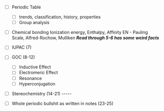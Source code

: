 - [ ] Periodic Table
    - [ ] trends, classification, history, properties
    - [ ] Group analysis

- [ ] Chemical bonding
      Ionization energy, Enthalpy, Affinity
      EN - Pauling Scale, Alfred-Rochow, Mulliken
      ***Read through 5-6 has some weird facts***

- [ ] IUPAC (7)

- [ ] GOC (8-12)
    - [ ] Inductive Effect
    - [ ] Electromeric Effect
    - [ ] Resonance
    - [ ] Hyperconjugation

- [ ] Stereochemistry (14-21)
      -----

- [ ] Whole periodic bullshit as written in notes (23-25)

